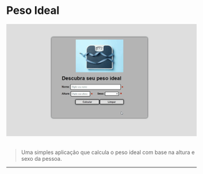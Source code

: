 # Peso Ideal

![Peso Ideal](img/readme/pi.gif)
<br/><br/>
>Uma simples aplicação que calcula o peso ideal com base na altura e sexo da pessoa. 
---
<br/><br/>

